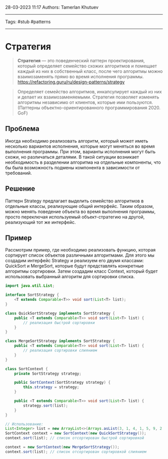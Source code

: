 28-03-2023
11:17
Authors: Tamerlan Khutuev
***
Tags: #stub #patterns 
***
# Стратегия

>**Стратегия** — это поведенческий паттерн проектирования, который определяет семейство схожих алгоритмов и помещает каждый из них в собственный класс, после чего алгоритмы можно взаимозаменять прямо во время исполнения программы.
>https://refactoring.guru/ru/design-patterns/strategy

>Определяет семейство алгоритмов, инкапсулирует каждый из них и делает их взаимозаменяемыми. Стратегия позволяет изменять алгоритмы независимо от клиентов, которые ими пользуются.
>(Паттерны объектно-ориентированного программирования 2020. GoF)

## Проблема
Иногда необходимо реализовать алгоритм, который может иметь несколько вариантов исполнения, которые могут меняться во время выполнения программы. При этом, варианты исполнения могут быть схожи, но различаться деталями. В такой ситуации возникает необходимость в разделении алгоритма на отдельные компоненты, что бы была возможность подмены компонента в зависимости от требований.

## Решение
Паттерн Strategy предлагает выделить семейство алгоритмов в отдельные классы, реализующие общий интерфейс. Таким образом, можно менять поведение объекта во время выполнения программы, просто переключая используемый объект-стратегию на другой, реализующий тот же интерфейс.

## Пример
Рассмотрим пример, где необходимо реализовать функцию, которая сортирует список объектов различными алгоритмами. Для этого мы создадим интерфейс Strategy и реализуем его двумя классами: QuickSort и MergeSort, которые будут представлять конкретные алгоритмы сортировки. Затем создадим класс Context, который будет использовать выбранный алгоритм для сортировки списка.

```java
import java.util.List;

interface SortStrategy {
    <T extends Comparable<T>> void sort(List<T> list);
}

class QuickSortStrategy implements SortStrategy {
    public <T extends Comparable<T>> void sort(List<T> list) {
        // реализация быстрой сортировки
    }
}

class MergeSortStrategy implements SortStrategy {
    public <T extends Comparable<T>> void sort(List<T> list) {
        // реализация сортировки слиянием
    }
}

class SortContext {
    private SortStrategy strategy;

    public SortContext(SortStrategy strategy) {
        this.strategy = strategy;
    }

    public <T extends Comparable<T>> void sort(List<T> list) {
        strategy.sort(list);
    }
}

// Использование:
List<Integer> list = new ArrayList<>(Arrays.asList(3, 1, 4, 1, 5, 9, 2, 6, 5, 3, 5));
SortContext context = new SortContext(new QuickSortStrategy());
context.sort(list); // список отсортирован быстрой сортировкой

context = new SortContext(new MergeSortStrategy());
context.sort(list); // список отсортирован сортировкой слиянием

```
